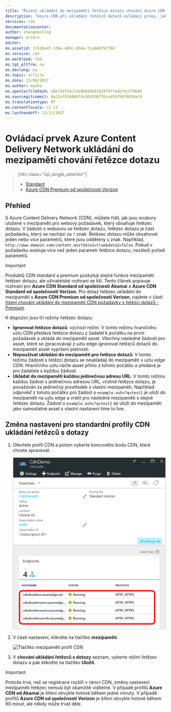 ```yaml
---
title: "Řízení ukládání do mezipaměti řetězce dotazu chování Azure CDN | Microsoft Docs"
description: "Azure CDN při ukládání řetězců dotazů ovládací prvky, jak se mezipaměti soubory, které obsahují řetězce dotazu."
services: cdn
documentationcenter: 
author: zhangmanling
manager: erikre
editor: 
ms.assetid: 17410e4f-130e-489c-834e-7ca6d6f9778d
ms.service: cdn
ms.workload: tbd
ms.tgt_pltfrm: na
ms.devlang: na
ms.topic: article
ms.date: 11/09/2017
ms.author: mazha
ms.openlocfilehash: 28e724f34c32edb0d5641b24f9ffedb7dc5f9680
ms.sourcegitcommit: 6a22af82b88674cd029387f6cedf0fb9f8830afd
ms.translationtype: MT
ms.contentlocale: cs-CZ
ms.lasthandoff: 11/11/2017
---
```

# <a name="control-azure-content-delivery-network-caching-behavior-with-query-strings"></a>Ovládací prvek Azure Content Delivery Network ukládání do mezipaměti chování řetězce dotazu
> [!div class="op_single_selector"]
> * [Standard](cdn-query-string.md)
> * [Azure CDN Premium od společnosti Verizon](cdn-query-string-premium.md)
> 

## <a name="overview"></a>Přehled
S Azure Content Delivery Network (CDN), můžete řídit, jak jsou soubory uložené v mezipaměti pro webový požadavek, který obsahuje řetězec dotazu. V žádosti o webovou se řetězec dotazu, řetězec dotazu je část požadavku, který se nachází za `?` znak. Řetězec dotazu může obsahovat jeden nebo více parametrů, které jsou odděleny `&` znak. Například, `http://www.domain.com/content.mov?data1=true&data2=false`. Pokud v požadavku existuje více než jeden parametr řetězce dotazu, nezáleží pořadí parametrů. 

> [!IMPORTANT]
> Produktů CDN standard a premium poskytují stejné funkce mezipaměti řetězec dotazu, ale uživatelské rozhraní se liší.  Tento článek popisuje rozhraní pro **Azure CDN Standard od společnosti Akamai** a **Azure CDN Standard od společnosti Verizon**. Pro dotaz řetězec ukládání do mezipaměti s **Azure CDN Premium od společnosti Verizon**, najdete v části [řízení chování ukládání do mezipaměti CDN požadavky s řetězci dotazů - Premium](cdn-query-string-premium.md).

K dispozici jsou tři režimy řetězec dotazu:

- **Ignorovat řetězce dotazů**: výchozí režim. V tomto režimu hraničního uzlu CDN předává řetězce dotazu z žadatel k počátku na první požadavek a ukládá do mezipaměti asset. Všechny následné žádosti pro asset, které se zpracovávají z uzlu edge ignorovat řetězců dotazů do mezipaměti asset vypršení platnosti.
- **Nepoužívat ukládání do mezipaměti pro řetězce dotazů**: V tomto režimu žádostí s řetězci dotazu se neukládají do mezipaměti v uzlu edge CDN. Hraničního uzlu načte asset přímo z tohoto počátku a předává je pro žadatele s každou žádostí.
- **Ukládat do mezipaměti každou jedinečnou adresu URL**: V tomto režimu každou žádost s jedinečnou adresou URL, včetně řetězce dotazu, je považován za jedinečný prostředek s vlastní mezipaměti. Například odpověď z tohoto počátku pro žádost o `example.ashx?q=test1` je uloží do mezipaměti na uzlu edge a vrátit pro následné mezipaměti s stejné řetězec dotazu. Žádost o `example.ashx?q=test2` se uloží do mezipaměti jako samostatné asset s vlastní nastavení time to live.

## <a name="changing-query-string-caching-settings-for-standard-cdn-profiles"></a>Změna nastavení pro standardní profily CDN ukládání řetězců s dotazy
1. Otevřete profil CDN a potom vyberte koncového bodu CDN, které chcete spravovat.
   
   ![Koncové body profil CDN](./media/cdn-query-string/cdn-endpoints.png)
   
2. V části nastavení, klikněte na tlačítko **mezipaměti**.
   
    ![Tlačítko mezipaměti profil CDN](./media/cdn-query-string/cdn-cache-btn.png)
   
3. V **chování ukládání řetězců s dotazy** seznam, vyberte režim řetězec dotazu a pak klikněte na tlačítko **Uložit**.
   
  <!--- Replace screen shot after general caching goes live ![CDN query string caching options](./media/cdn-query-string/cdn-query-string.png) --->

> [!IMPORTANT]
> Protože trvá, než se registrace rozšíří v rámci CDN, změny nastavení mezipaměti řetězec nemusí být okamžitě viditelné. V případě profilů **Azure CDN od Akamai** je šíření obvykle hotové během jedné minuty. V případě profilů **Azure CDN od společnosti Verizon** je šíření obvykle hotové během 90 minut, ale někdy může trvat déle.


